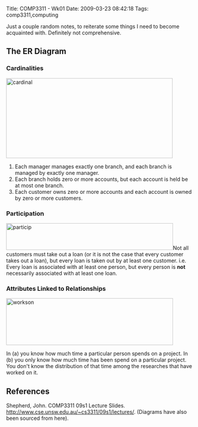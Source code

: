 Title: COMP3311 - Wk01
Date: 2009-03-23 08:42:18
Tags: comp3311,computing

Just a couple random notes, to reiterate some things I need to become acquainted with. Definitely not comprehensive.
<h2>The ER Diagram</h2>
<h3>Cardinalities</h3>
<a href="/blog/attachments/2009/03/cardinal.png"><img class="aligncenter size-full wp-image-401" title="cardinal" src="/blog/attachments/2009/03/cardinal.png" alt="cardinal" width="449" height="215" /></a>
<ol>
	<li>Each manager manages exactly one branch, and each branch is managed by exactly one manager.</li>
	<li>Each branch holds zero or more accounts, but each account is held be at most one branch.</li>
	<li>Each customer owns zero or more accounts and each account is owned by zero or more customers.</li>
</ol>
<h3>Participation</h3>
<a href="/blog/attachments/2009/03/particip.png"><img class="aligncenter size-full wp-image-402" title="particip" src="/blog/attachments/2009/03/particip.png" alt="particip" width="450" height="72" /></a>Not all customers must take out a loan (or it is not the case that every customer takes out a loan), but every loan is taken out by at least one customer. i.e. Every loan is associated with at least one person, but every person is <strong>not</strong> necessarily associated with at least one loan.
<h3>Attributes Linked to Relationships</h3>
<a href="/blog/attachments/2009/03/workson.png"><img class="aligncenter size-full wp-image-403" title="workson" src="/blog/attachments/2009/03/workson.png" alt="workson" width="450" height="126" /></a>

In (a) you know how much time a particular person spends on a project. In (b) you only know how much time has been spend on a particular project. You don't know the distribution of that time among the researches that have worked on it.
<h2>References</h2>
Shepherd, John. COMP3311 09s1 Lecture Slides. <a href="http://www.cse.unsw.edu.au/~cs3311/09s1/lectures/">http://www.cse.unsw.edu.au/~cs3311/09s1/lectures/</a>. (Diagrams have also been sourced from here).